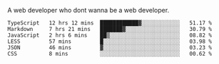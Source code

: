 A web developer who dont wanna be a web developer.

<!--START_SECTION:waka-->

```text
TypeScript   12 hrs 12 mins  ████████████▓░░░░░░░░░░░░   51.17 %
Markdown     7 hrs 21 mins   ███████▓░░░░░░░░░░░░░░░░░   30.79 %
JavaScript   2 hrs 6 mins    ██▒░░░░░░░░░░░░░░░░░░░░░░   08.82 %
LESS         57 mins         █░░░░░░░░░░░░░░░░░░░░░░░░   03.98 %
JSON         46 mins         ▓░░░░░░░░░░░░░░░░░░░░░░░░   03.23 %
CSS          8 mins          ░░░░░░░░░░░░░░░░░░░░░░░░░   00.62 %
```

<!--END_SECTION:waka-->
